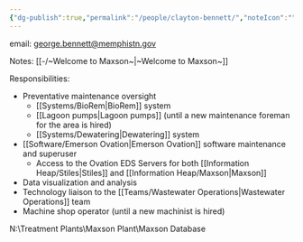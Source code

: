 ```yaml
---
{"dg-publish":true,"permalink":"/people/clayton-bennett/","noteIcon":"","created":"2025-05-20T10:31:33.751-05:00"}
---
```



email: george.bennett@memphistn.gov

Notes: [[-/~Welcome to Maxson~\|~Welcome to Maxson~]]

Responsibilities:
- Preventative maintenance oversight
	- [[Systems/BioRem\|BioRem]] system
	- [[Lagoon pumps\|Lagoon pumps]] (until a new maintenance foreman for the area is hired)
	- [[Systems/Dewatering\|Dewatering]] system
- [[Software/Emerson Ovation\|Emerson Ovation]] software maintenance and superuser
	- Access to the Ovation EDS Servers for both [[Information Heap/Stiles\|Stiles]] and [[Information Heap/Maxson\|Maxson]]
- Data visualization and analysis
- Technology liaison to the [[Teams/Wastewater Operations\|Wastewater Operations]] team
- Machine shop operator (until a new machinist is hired)

N:\Treatment Plants\Maxson Plant\Maxson Database